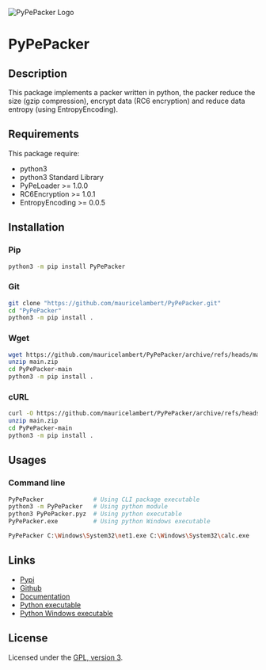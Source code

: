 ![PyPePacker Logo](https://mauricelambert.github.io/info/python/security/PyPePacker_small.png "PyPePacker logo")

# PyPePacker

## Description

This package implements a packer written in python, the packer reduce
the size (gzip compression), encrypt data (RC6 encryption) and reduce
data entropy (using EntropyEncoding).

## Requirements

This package require:

 - python3
 - python3 Standard Library
 - PyPeLoader >= 1.0.0
 - RC6Encryption >= 1.0.1
 - EntropyEncoding >= 0.0.5

## Installation

### Pip

```bash
python3 -m pip install PyPePacker
```

### Git

```bash
git clone "https://github.com/mauricelambert/PyPePacker.git"
cd "PyPePacker"
python3 -m pip install .
```

### Wget

```bash
wget https://github.com/mauricelambert/PyPePacker/archive/refs/heads/main.zip
unzip main.zip
cd PyPePacker-main
python3 -m pip install .
```

### cURL

```bash
curl -O https://github.com/mauricelambert/PyPePacker/archive/refs/heads/main.zip
unzip main.zip
cd PyPePacker-main
python3 -m pip install .
```

## Usages

### Command line

```bash
PyPePacker              # Using CLI package executable
python3 -m PyPePacker   # Using python module
python3 PyPePacker.pyz  # Using python executable
PyPePacker.exe          # Using python Windows executable

PyPePacker C:\Windows\System32\net1.exe C:\Windows\System32\calc.exe
```

## Links

 - [Pypi](https://pypi.org/project/PyPePacker)
 - [Github](https://github.com/mauricelambert/PyPePacker)
 - [Documentation](https://mauricelambert.github.io/info/python/security/PyPePacker.html)
 - [Python executable](https://mauricelambert.github.io/info/python/security/PyPePacker.pyz)
 - [Python Windows executable](https://mauricelambert.github.io/info/python/security/PyPePacker.exe)

## License

Licensed under the [GPL, version 3](https://www.gnu.org/licenses/).
